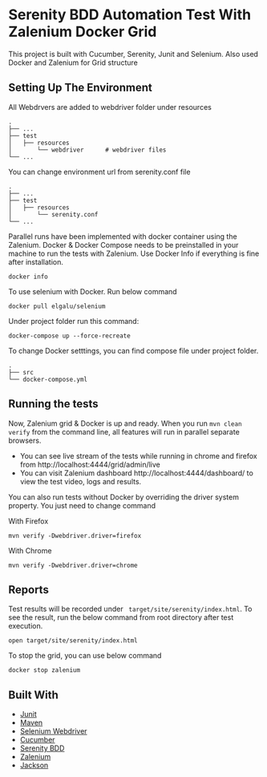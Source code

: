 # Serenity BDD Automation Test With Zalenium Docker Grid

This project is built with Cucumber, Serenity, Junit and Selenium. Also used Docker and Zalenium for Grid structure

## Setting Up The Environment
All Webdrvers are added to webdriver folder under resources
```
.
├── ...
├── test                   
│   ├── resources 
│       └── webdriver      # webdriver files
└── ...
```
You can change environment url from serenity.conf file
```
.
├── ...
├── test                   
│   ├── resources 
│       └── serenity.conf
└── ...
```

Parallel runs have been implemented with docker container using the Zalenium. Docker & Docker Compose needs to be preinstalled in your machine to run the tests with Zalenium.
Use Docker Info if everything is fine after installation. 
```
docker info
```
To use selenium with Docker. Run below command 
```
docker pull elgalu/selenium
```

Under project folder run this command:
```
docker-compose up --force-recreate
```
To change Docker setttings, you can find compose file under project folder.
```
.
├── src                   
└── docker-compose.yml 
```


## Running the tests

Now, Zalenium grid & Docker is up and ready. When you run ```mvn clean verify``` from the command line, all features will run in parallel separate browsers.
- You can see live stream of the tests while running in chrome and firefox from http://localhost:4444/grid/admin/live
- You can visit Zalenium dashboard http://localhost:4444/dashboard/ to view the test video, logs and results.

You can also run tests without Docker by overriding the driver system property. You just need to change command

With Firefox
```
mvn verify -Dwebdriver.driver=firefox
``` 
With Chrome
```
mvn verify -Dwebdriver.driver=chrome
```

## Reports

Test results will be recorded under ``` target/site/serenity/index.html```.
To see the result, run the below command from root directory after test execution.
``` 
open target/site/serenity/index.html 
```

To stop the grid, you can use below command
``` 
docker stop zalenium
``` 

## Built With

* [Junit](https://junit.org/junit5/) 
* [Maven](https://maven.apache.org/) 
* [Selenium Webdriver](https://www.selenium.dev/) 
* [Cucumber](https://cucumber.io/) 
* [Serenity BDD](http://www.thucydides.info/#/) 
* [Zalenium](https://opensource.zalando.com/zalenium/) 
* [Jackson](https://opensource.zalando.com/zalenium/)

